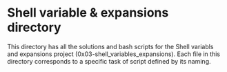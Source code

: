 # Shell variable & expansions directory

This directory has all the solutions and bash scripts for the Shell variabls and expansions project (0x03-shell_variables_expansions). Each file in this directory corresponds to a specific task of script defined by its naming.
